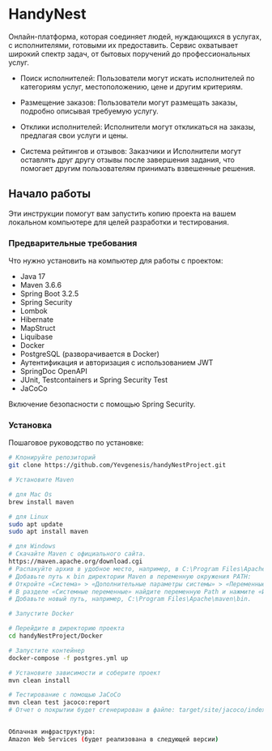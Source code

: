 # HandyNest

Онлайн-платформа, которая соединяет людей, нуждающихся в услугах, с исполнителями, готовыми их предоставить. Сервис охватывает широкий спектр задач, от бытовых поручений до профессиональных услуг.

- Поиск исполнителей: Пользователи могут искать исполнителей по категориям услуг, местоположению, цене и другим критериям.


- Размещение заказов: Пользователи могут размещать заказы, подробно описывая требуемую услугу.


- Отклики исполнителей: Исполнители могут откликаться на заказы, предлагая свои услуги и цены.


- Система рейтингов и отзывов: Заказчики и Исполнители могут оставлять друг другу отзывы после завершения задания, что помогает другим пользователям принимать взвешенные решения.

## Начало работы

Эти инструкции помогут вам запустить копию проекта на вашем локальном компьютере для целей разработки и тестирования.

### Предварительные требования

Что нужно установить на компьютер для работы с проектом:

- Java 17
- Maven 3.6.6
- Spring Boot 3.2.5
- Spring Security
- Lombok
- Hibernate
- MapStruct
- Liquibase
- Docker
- PostgreSQL (разворачивается в Docker)
- Аутентификация и авторизация с использованием JWT
- SpringDoc OpenAPI
- JUnit, Testcontainers и Spring Security Test
- JaCoCo

Включение безопасности с помощью Spring Security.

### Установка

Пошаговое руководство по установке:

```sh
# Клонируйте репозиторий
git clone https://github.com/Yevgenesis/handyNestProject.git

# Установите Maven

# для Mac Os
brew install maven

# для Linux
sudo apt update
sudo apt install maven

# для Windows
# Скачайте Maven с официального сайта.
https://maven.apache.org/download.cgi
# Распакуйте архив в удобное место, например, в C:\Program Files\Apache\maven.
# Добавьте путь к bin директории Maven в переменную окружения PATH:
# Откройте «Система» > «Дополнительные параметры системы» > «Переменные среды».
# В разделе «Системные переменные» найдите переменную Path и нажмите «Изменить».
# Добавьте новый путь, например, C:\Program Files\Apache\maven\bin.

# Запустите Docker

# Перейдите в директорию проекта
cd handyNestProject/Docker

# Запустите контейнер
docker-compose -f postgres.yml up

# Установите зависимости и соберите проект
mvn clean install

# Тестирование с помощью JaCoCo
mvn clean test jacoco:report
# Отчет о покрытии будет сгенерирован в файле: target/site/jacoco/index.html


Облачная инфраструктура: 
Amazon Web Services (будет реализована в следующей версии)
